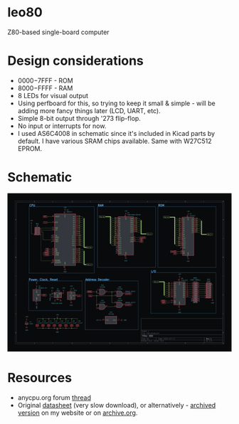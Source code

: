 # leo80
Z80-based single-board computer

# Design considerations

- $0000-$7FFF - ROM
- $8000-$FFFF - RAM
- 8 LEDs for visual output
- Using perfboard for this, so trying to keep it small & simple - will be adding more fancy things later (LCD, UART, etc).
- Simple 8-bit output through '273 flip-flop.
- No input or interrupts for now.
- I used AS6C4008 in schematic since it's included in Kicad parts by default. I have various SRAM chips available. Same with W27C512 EPROM.

# Schematic

![Schematic](./img/v1.jpg)

# Resources

- anycpu.org forum [thread](https://anycpu.org/forum/viewtopic.php?f=25&t=1060)
- Original [datasheet](https://www.zilog.com/docs/z80/um0080.pdf) (very slow download), or alternatively - [archived version](http://dun.ai/files/z80.pdf) on my website or on [archive.org](https://archive.org/details/um0080httpswww.zilog.comdocsz80um0080.pdf).

